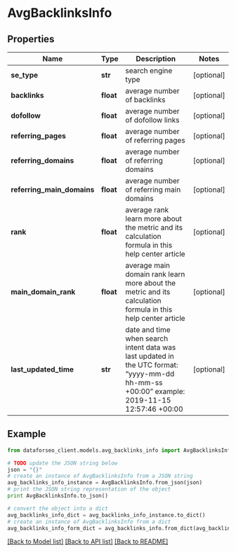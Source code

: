 # AvgBacklinksInfo


## Properties

Name | Type | Description | Notes
------------ | ------------- | ------------- | -------------
**se_type** | **str** | search engine type | [optional] 
**backlinks** | **float** | average number of backlinks | [optional] 
**dofollow** | **float** | average number of dofollow links | [optional] 
**referring_pages** | **float** | average number of referring pages | [optional] 
**referring_domains** | **float** | average number of referring domains | [optional] 
**referring_main_domains** | **float** | average number of referring main domains | [optional] 
**rank** | **float** | average rank learn more about the metric and its calculation formula in this help center article | [optional] 
**main_domain_rank** | **float** | average main domain rank learn more about the metric and its calculation formula in this help center article | [optional] 
**last_updated_time** | **str** | date and time when search intent data was last updated in the UTC format: “yyyy-mm-dd hh-mm-ss +00:00” example: 2019-11-15 12:57:46 +00:00 | [optional] 

## Example

```python
from dataforseo_client.models.avg_backlinks_info import AvgBacklinksInfo

# TODO update the JSON string below
json = "{}"
# create an instance of AvgBacklinksInfo from a JSON string
avg_backlinks_info_instance = AvgBacklinksInfo.from_json(json)
# print the JSON string representation of the object
print AvgBacklinksInfo.to_json()

# convert the object into a dict
avg_backlinks_info_dict = avg_backlinks_info_instance.to_dict()
# create an instance of AvgBacklinksInfo from a dict
avg_backlinks_info_form_dict = avg_backlinks_info.from_dict(avg_backlinks_info_dict)
```
[[Back to Model list]](../README.md#documentation-for-models) [[Back to API list]](../README.md#documentation-for-api-endpoints) [[Back to README]](../README.md)


